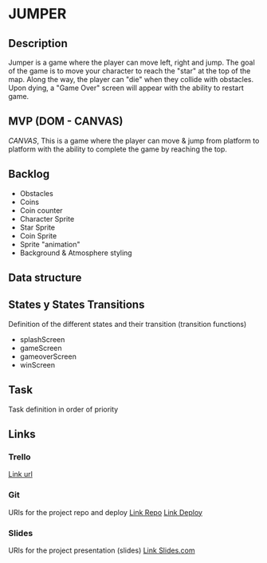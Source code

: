 # JUMPER

## Description
Jumper is a game where the player can move left, right and jump. The goal of the game is to move your character to reach the "star" at the top of the map. Along the way, the player can "die" when they collide with obstacles. Upon dying, a "Game Over" screen will appear with the ability to restart game.


## MVP (DOM - CANVAS)
<i>CANVAS</i>, This is a game where the player can move & jump from platform to platform with the ability to complete the game by reaching the top.


## Backlog
<ul>
  <li>Obstacles</li>
  <li>Coins</li>
  <li>Coin counter</li>
  <li>Character Sprite</li>
  <li>Star Sprite</li>
  <li>Coin Sprite</li>
  <li>Sprite "animation"</li>
  <li>Background & Atmosphere styling</li>
</ul>

## Data structure



## States y States Transitions
Definition of the different states and their transition (transition functions)

- splashScreen
- gameScreen
- gameoverScreen
- winScreen


## Task
Task definition in order of priority


## Links


### Trello
[Link url](https://trello.com)


### Git
URls for the project repo and deploy
[Link Repo](http://github.com)
[Link Deploy](http://github.com)


### Slides
URls for the project presentation (slides)
[Link Slides.com](http://slides.com)
